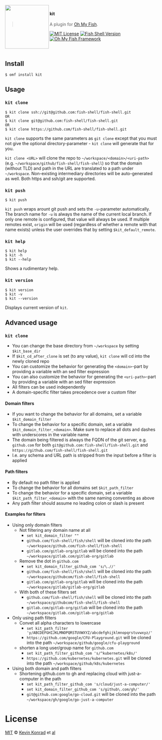 <img src="https://cdn.rawgit.com/oh-my-fish/oh-my-fish/e4f1c2e0219a17e2c748b824004c8d0b38055c16/docs/logo.svg" align="left" width="144px" height="144px"/>

#### kit
> A plugin for [Oh My Fish][omf-link].

[![MIT License](https://img.shields.io/badge/license-MIT-007EC7.svg?style=flat-square)](/LICENSE)
[![Fish Shell Version](https://img.shields.io/badge/fish-v2.2.0-007EC7.svg?style=flat-square)](https://fishshell.com)
[![Oh My Fish Framework](https://img.shields.io/badge/Oh%20My%20Fish-Framework-007EC7.svg?style=flat-square)](https://www.github.com/oh-my-fish/oh-my-fish)

<br/>


## Install

```fish
$ omf install kit
```


## Usage

### `kit clone`

```fish
$ kit clone ssh://git@github.com:fish-shell/fish-shell.git
OR
$ kit clone git@github.com:fish-shell/fish-shell.git
OR
$ kit clone https://github.com/fish-shell/fish-shell.git
```

`kit clone` supports the same parameters as `git clone` except that you must not give the optional directory-parameter - `kit clone` will generate that for you.

`kit clone <URL>` will clone the repo to `~/workspace/<domain>/<uri-path>` (e.g. `~/workspace/github/fish-shell/fish-shell`) so that the domain (without TLD) and path in the URL are translated to a path under `~/workspace`. Non-existing intermediary directories will be auto-generated as well. Both https and ssh/git are supported.

### `kit push`

```fish
$ kit push
```

`kit push` wraps arount git push and sets the `-u`-parameter automatically.
The branch name for `-u` is always the name of the current local branch.
If only one remote is configured, that value will always be used.
If multiple remotes exist, `origin` will be used (regardless of whether a remote with that name exists) unless the user overrides that by setting `$kit_default_remote`.

### `kit help`

```fish
$ kit help
$ kit -h
$ kit --help
```

Shows a rudimentary help.

### `kit version`

```fish
$ kit version
$ kit -v
$ kit --version
```

Displays current version of `kit`.

## Advanced usage

### `kit clone`

- You can change the base directory from `~/workspace` by setting `$kit_base_dir`
- If `$kit_cd_after_clone` is set (to any value), `kit clone` will cd into the newly cloned repo
- You can customize the behavior for generating the `<domain>`-part by providing a variable with an sed filter expression
- You can also customize the behavior for generating the `<uri-path>`-part by providing a variable with an sed filter expression
- All filters can be used independently
- A domain-specific filter takes precedence over a custom filter

#### Domain filters

- If you want to change the behavior for all domains, set a variable `$kit_domain_filter`
- To change the behavior for a specific domain, set a variable `$kit_domain_filter_<domain>`. Make sure to replace all dots and dashes with underscores in the variable name
- The domain being filtered is always the FQDN of the git server, e.g. `github.com` for both `git@github.com:fish-shell/fish-shell.git` and `https://github.com/fish-shell/fish-shell.git`
- I.e. any schema and URL path is stripped from the input before a filter is applied

#### Path filters

- By default no path filter is applied
- To change the behavior for all domains set `$kit_path_filter`
- To change the behavior for a specific domain, set a variable `$kit_path_filter_<domain>` with the same naming conventing as above
- Any path filter should assume no leading colon or slash is present

#### Examples for filters

- Using only domain filters
  - Not filtering any domain name at all
    - `set kit_domain_filter ""`
    - `github.com/fish-shell/fish/shell` will be cloned into the path `~/workspace/github.com/fish-shell/fish-shell`
    - `gitlab.com/gitlab-org/gitlab` will be cloned into the path `~/workspace/gitlab.com/gitlab-org/gitlab`
  - Remove the dot in `github.com`
    - `set kit_domain_filter_github_com 's/\.//'`
    - `github.com/fish-shell/fish/shell` will be cloned into the path `~/workspace/githubcom/fish-shell/fish-shell`
    - `gitlab.com/gitlab-org/gitlab` will be cloned into the path `~/workspace/gitlab/gitlab-org/gitlab`
  - With both of these filters set
    - `github.com/fish-shell/fish/shell` will be cloned into the path `~/workspace/githubcom/fish-shell/fish-shell`
    - `gitlab.com/gitlab-org/gitlab` will be cloned into the path `~/workspace/gitlab.com/gitlab-org/gitlab`
- Only using path filters
  - Convet all alpha characters to lowercase
    - `set kit_path_filter 'y/ABCDEFGHIJKLMNOPQRSTUVWXYZ/abcdefghijklmnopqrstuvwxyz/'`
    - `https://github.com/google/CFU-Playground.git` will be cloned into the path `~/workspace/github/google/cfu-playground`
  - shorten a long user/group name for `github.com`
    - `set kit_path_filter_github_com 's/^kubernetes/k8s/'`
    - `https://github.com/kubernetes/kubernetes.git` will be cloned into the path `~/workspace/github/k8s/kubernetes`
- Using both domain and path filters
  - Shortening github.com to gh and replacing cloud with just-a-computer in the path
    - `set kit_path_filter_github_com 's/cloud/just-a-computer/'`
    - `set kit_domain_filter_github_com 's/github\.com/gh/'`
    - `git@github.com:google/go-cloud.git` will be cloned into the path `~/workspace/gh/google/go-just-a-computer`

# License

[MIT][mit] © [Kevin Konrad][author] et [al][contributors]


[mit]:            https://opensource.org/licenses/MIT
[author]:         https://github.com/kfkonrad
[contributors]:   https://github.com/kfkonrad/plugin-kit/graphs/contributors
[omf-link]:       https://www.github.com/oh-my-fish/oh-my-fish

[license-badge]:  https://img.shields.io/badge/license-MIT-007EC7.svg?style=flat-square
